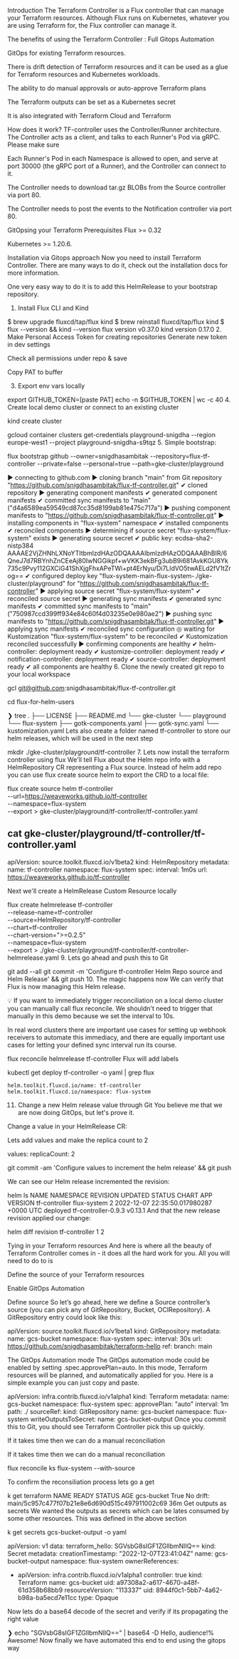Introduction
The Terraform Controller is a Flux controller that can manage your Terraform resources. Although Flux runs on Kubernetes, whatever you are using Terraform for, the Flux controller can manage it. 

The benefits of using the Terraform Controller : 
Full Gitops Automation

GitOps for existing Terraform resources. 

There is drift detection of Terraform resources and it can be used as a glue for Terraform resources and Kubernetes workloads.

The ability to do manual approvals or auto-approve Terraform plans

The Terraform outputs can be set as a Kubernetes secret

It is also integrated with Terraform Cloud and Terraform 

How does it work?
TF-controller uses the Controller/Runner architecture. The Controller acts as a client, and talks to each Runner's Pod via gRPC. Please make sure

Each Runner's Pod in each Namespace is allowed to open, and serve at port 30000 (the gRPC port of a Runner), and the Controller can connect to it.

The Controller needs to download tar.gz BLOBs from the Source controller via port 80.

The Controller needs to post the events to the Notification controller via port 80.

GitOpsing your Terraform
Prerequisites
Flux >= 0.32

Kubernetes >= 1.20.6. 

Installation via Gitops approach
Now you need to install Terraform Controller. There are many ways to do it, check out the installation docs for more information.

One very easy way to do it is to add this HelmRelease to your bootstrap repository.

1. Install Flux CLI and Kind

$ brew upgrade fluxcd/tap/flux kind
$ brew reinstall fluxcd/tap/flux kind
$ flux --version && kind --version
flux version v0.37.0
kind version 0.17.0
2. Make Personal Access Token for creating repositories
Generate new token in dev settings

Check all permissions under repo & save

Copy PAT to buffer

3. Export env vars locally

export GITHUB_TOKEN=[paste PAT]
echo -n $GITHUB_TOKEN | wc -c
40
4. Create local demo cluster or connect to an existing cluster

kind create cluster

gcloud container clusters get-credentials playground-snigdha --region europe-west1 --project playground-snigdha-s9tqz
5. Simple bootstrap:

flux bootstrap github --owner=snigdhasambitak --repository=flux-tf-controller --private=false --personal=true --path=gke-cluster/playground

► connecting to github.com
► cloning branch "main" from Git repository "https://github.com/snigdhasambitak/flux-tf-controller.git"
✔ cloned repository
► generating component manifests
✔ generated component manifests
✔ committed sync manifests to "main" ("d4a6589ea59549cd87cc35d8199ab81e475c717a")
► pushing component manifests to "https://github.com/snigdhasambitak/flux-tf-controller.git"
► installing components in "flux-system" namespace
✔ installed components
✔ reconciled components
► determining if source secret "flux-system/flux-system" exists
► generating source secret
✔ public key: ecdsa-sha2-nistp384 AAAAE2VjZHNhLXNoYTItbmlzdHAzODQAAAAIbmlzdHAzODQAAABhBIR/6QneJ7d7RBYnhZnCEeAj80IwNGGikpf+wVKK3ekBFg3ubB9i681AvkKGU8Yk735c9Pvy112GXCiG41ShXjgFhxAPeTWi+pt4ErNyu/Di7LldVO5twAELd2fV1tZrog==
✔ configured deploy key "flux-system-main-flux-system-./gke-cluster/playground" for "https://github.com/snigdhasambitak/flux-tf-controller"
► applying source secret "flux-system/flux-system"
✔ reconciled source secret
► generating sync manifests
✔ generated sync manifests
✔ committed sync manifests to "main" ("750987ccd399ff934e84c60f4d03235e0e980ae2")
► pushing sync manifests to "https://github.com/snigdhasambitak/flux-tf-controller.git"
► applying sync manifests
✔ reconciled sync configuration
◎ waiting for Kustomization "flux-system/flux-system" to be reconciled
✔ Kustomization reconciled successfully
► confirming components are healthy
✔ helm-controller: deployment ready
✔ kustomize-controller: deployment ready
✔ notification-controller: deployment ready
✔ source-controller: deployment ready
✔ all components are healthy
6. Clone the newly created git repo to your local workspace

gcl git@github.com:snigdhasambitak/flux-tf-controller.git

cd flux-for-helm-users

❯ tree
.
├── LICENSE
├── README.md
└── gke-cluster
    └── playground
        └── flux-system
            ├── gotk-components.yaml
            ├── gotk-sync.yaml
            └── kustomization.yaml
Lets also create a folder named tf-controller to store our helm releases, which will be used in the next step


mkdir ./gke-cluster/playground/tf-controller
7.  Lets now install the terraform controller using flux
We'll tell Flux about the Helm repo info with a HelmRepository CR representing a Flux source. Instead of helm add repo you can use flux create source helm to export the CRD to a local file:


flux create source helm tf-controller \
  --url=https://weaveworks.github.io/tf-controller \
  --namespace=flux-system \
  --export > gke-cluster/playground/tf-controller/tf-controller.yaml
  

cat gke-cluster/playground/tf-controller/tf-controller.yaml
---
apiVersion: source.toolkit.fluxcd.io/v1beta2
kind: HelmRepository
metadata:
  name: tf-controller
  namespace: flux-system
spec:
  interval: 1m0s
  url: https://weaveworks.github.io/tf-controller

Next we'll create a HelmRelease Custom Resource locally


flux create helmrelease tf-controller \
  --release-name=tf-controller \
  --source=HelmRepository/tf-controller \
  --chart=tf-controller \
  --chart-version=">=0.2.5" \
  --namespace=flux-system \
  --export > ./gke-cluster/playground/tf-controller/tf-controller-helmrelease.yaml
9. Lets go ahead and push this to Git

git add --all
git commit -m 'Configure tf-controller Helm Repo source and Helm Release' && git push
10. The magic happens now
We can verify that Flux is now managing this Helm release.

💡 If you want to immediately trigger reconciliation on a local demo cluster you can manually call flux reconcile. We shouldn't need to trigger that manually in this demo because we set the interval to 10s.

In real word clusters there are important use cases for setting up webhook receivers to automate this immediacy, and there are equally important use cases for letting your defined sync interval run its course.


flux reconcile helmrelease tf-controller
Flux will add labels


kubectl get deploy tf-controller -o yaml | grep flux
    
    helm.toolkit.fluxcd.io/name: tf-controller
    helm.toolkit.fluxcd.io/namespace: flux-system
11. Change a new Helm release value through Git
You believe me that we are now doing GitOps, but let's prove it.

Change a value in your HelmRelease CR:

Lets add values and make the replica count to 2


values:
    replicaCount: 2

git commit -am 'Configure values to increment the helm release' && git push
 

We can see our Helm release incremented the revision:


helm ls
NAME         	NAMESPACE  	REVISION	UPDATED                                	STATUS  	CHART              	APP VERSION
tf-controller	flux-system	2       	2022-12-07 22:35:50.017980287 +0000 UTC	deployed	tf-controller-0.9.3	v0.13.1
And that the new release revision applied our change:


helm diff revision tf-controller 1 2

 

Tying in your Terraform resources
And here is where all the beauty of Terraform Controller comes in - it does all the hard work for you. All you will need to do to is

Define the source of your Terraform resources

Enable GitOps Automation

Define source
So let’s go ahead, here we define a Source controller’s source (you can pick any of GitRepository, Bucket, OCIRepository). A GitRepository entry could look like this:


apiVersion: source.toolkit.fluxcd.io/v1beta1
kind: GitRepository
metadata:
  name: gcs-bucket
  namespace: flux-system
spec:
  interval: 30s
  url: https://github.com/snigdhasambitak/terraform-hello
  ref:
    branch: main

The GitOps Automation mode
The GitOps automation mode could be enabled by setting .spec.approvePlan=auto. In this mode, Terraform resources will be planned, and automatically applied for you. Here is a simple example you can just copy and paste.


apiVersion: infra.contrib.fluxcd.io/v1alpha1
kind: Terraform
metadata:
  name: gcs-bucket
  namespace: flux-system
spec:
  approvePlan: "auto"
  interval: 1m
  path: ./
  sourceRef:
    kind: GitRepository
    name: gcs-bucket
    namespace: flux-system
  writeOutputsToSecret:
    name: gcs-bucket-output
Once you commit this to Git, you should see Terraform Controller pick this up quickly. 

If it takes time then we can do a manual reconciliation 

If it takes time then we can do a manual reconciliation 

flux reconcile ks flux-system --with-source

To confirm the reconsiliation process lets go a get


k get terraform
NAME         READY   STATUS                                                    AGE
gcs-bucket   True    No drift: main/5c957c477f07b21e8e6d690d515c497911002c69   36m
Get outputs as secrets
We wanted the outputs as secrets which can be lates consumed by some other resources. This was defined in the above section


k get secrets gcs-bucket-output -o yaml

apiVersion: v1
data:
  terraform_hello: SGVsbG8sIGF1ZGllbmNlIQ==
kind: Secret
metadata:
  creationTimestamp: "2022-12-07T23:41:04Z"
  name: gcs-bucket-output
  namespace: flux-system
  ownerReferences:
  - apiVersion: infra.contrib.fluxcd.io/v1alpha1
    controller: true
    kind: Terraform
    name: gcs-bucket
    uid: a97308a2-a617-4670-a48f-61d358b68bb9
  resourceVersion: "113337"
  uid: 8944f0c1-5bb7-4a62-b98a-ba5ecd7e11cc
type: Opaque

Now lets do a base64 decode of the secret and verify if its propagating the right value


❯ echo "SGVsbG8sIGF1ZGllbmNlIQ==" | base64 -D
Hello, audience!%
Awesome! Now finally we have automated this end to end using the gitops way
